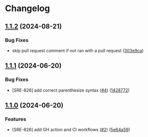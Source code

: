 # Changelog

## [1.1.2](https://github.com/stordco/actions-trivy/compare/v1.1.1...v1.1.2) (2024-08-21)


### Bug Fixes

* skip pull request comment if not ran with a pull request ([303e9ca](https://github.com/stordco/actions-trivy/commit/303e9ca025e7c46f050bd425f9ba4a1aea84c70b))

## [1.1.1](https://github.com/stordco/actions-trivy/compare/v1.1.0...v1.1.1) (2024-06-20)


### Bug Fixes

* [SRE-826] add correct parenthesize syntax ([#4](https://github.com/stordco/actions-trivy/issues/4)) ([1428772](https://github.com/stordco/actions-trivy/commit/1428772ae7d226a73cd96991d92104a65c364ddb))

## [1.1.0](https://github.com/stordco/actions-trivy/compare/v1.0.0...v1.1.0) (2024-06-20)


### Features

* [SRE-826] add GH action and CI workflows ([#2](https://github.com/stordco/actions-trivy/issues/2)) ([5e64a59](https://github.com/stordco/actions-trivy/commit/5e64a59bde0360f68a0b5b17fb96703f953595a2))
